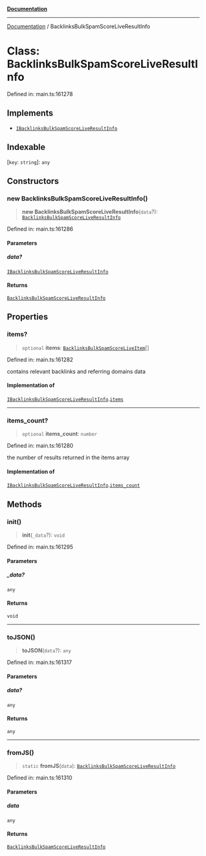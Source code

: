 [**Documentation**](../README.md)

***

[Documentation](../README.md) / BacklinksBulkSpamScoreLiveResultInfo

# Class: BacklinksBulkSpamScoreLiveResultInfo

Defined in: main.ts:161278

## Implements

- [`IBacklinksBulkSpamScoreLiveResultInfo`](../interfaces/IBacklinksBulkSpamScoreLiveResultInfo.md)

## Indexable

\[`key`: `string`\]: `any`

## Constructors

### new BacklinksBulkSpamScoreLiveResultInfo()

> **new BacklinksBulkSpamScoreLiveResultInfo**(`data`?): [`BacklinksBulkSpamScoreLiveResultInfo`](BacklinksBulkSpamScoreLiveResultInfo.md)

Defined in: main.ts:161286

#### Parameters

##### data?

[`IBacklinksBulkSpamScoreLiveResultInfo`](../interfaces/IBacklinksBulkSpamScoreLiveResultInfo.md)

#### Returns

[`BacklinksBulkSpamScoreLiveResultInfo`](BacklinksBulkSpamScoreLiveResultInfo.md)

## Properties

### items?

> `optional` **items**: [`BacklinksBulkSpamScoreLiveItem`](BacklinksBulkSpamScoreLiveItem.md)[]

Defined in: main.ts:161282

contains relevant backlinks and referring domains data

#### Implementation of

[`IBacklinksBulkSpamScoreLiveResultInfo`](../interfaces/IBacklinksBulkSpamScoreLiveResultInfo.md).[`items`](../interfaces/IBacklinksBulkSpamScoreLiveResultInfo.md#items)

***

### items\_count?

> `optional` **items\_count**: `number`

Defined in: main.ts:161280

the number of results returned in the items array

#### Implementation of

[`IBacklinksBulkSpamScoreLiveResultInfo`](../interfaces/IBacklinksBulkSpamScoreLiveResultInfo.md).[`items_count`](../interfaces/IBacklinksBulkSpamScoreLiveResultInfo.md#items_count)

## Methods

### init()

> **init**(`_data`?): `void`

Defined in: main.ts:161295

#### Parameters

##### \_data?

`any`

#### Returns

`void`

***

### toJSON()

> **toJSON**(`data`?): `any`

Defined in: main.ts:161317

#### Parameters

##### data?

`any`

#### Returns

`any`

***

### fromJS()

> `static` **fromJS**(`data`): [`BacklinksBulkSpamScoreLiveResultInfo`](BacklinksBulkSpamScoreLiveResultInfo.md)

Defined in: main.ts:161310

#### Parameters

##### data

`any`

#### Returns

[`BacklinksBulkSpamScoreLiveResultInfo`](BacklinksBulkSpamScoreLiveResultInfo.md)

